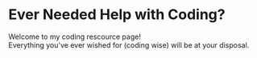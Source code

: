 # **Ever Needed Help with Coding?**
Welcome to my coding rescource page!\
Everything you've ever wished for (coding wise) will be at your disposal.